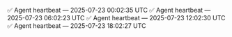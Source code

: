 ✅ Agent heartbeat — 2025-07-23 00:02:35 UTC
✅ Agent heartbeat — 2025-07-23 06:02:23 UTC
✅ Agent heartbeat — 2025-07-23 12:02:30 UTC
✅ Agent heartbeat — 2025-07-23 18:02:27 UTC
